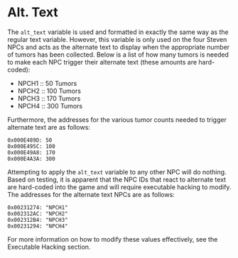 # Alt. Text
The ```alt_text``` variable is used and formatted in exactly the same way as the
regular text variable. However, this variable is only used on the four Steven
NPCs and acts as the alternate text to display when the appropriate number of
tumors has been collected. Below is a list of how many tumors is needed to make
each NPC trigger their alternate text (these amounts are hard-coded):

- NPCH1 :: 50 Tumors
- NPCH2 :: 100 Tumors
- NPCH3 :: 170 Tumors
- NPCH4 :: 300 Tumors

Furthermore, the addresses for the various tumor counts needed to trigger alternate text are as follows:

```
0x000E489D: 50
0x000E495C: 100
0x000E49A8: 170
0x000E4A3A: 300
```

Attempting to apply the ```alt_text``` variable to any other NPC will do nothing.
Based on testing, it is apparent that the NPC IDs that react to alternate text
are hard-coded into the game and will require executable hacking to modify. The
addresses for the alternate text NPCs are as follows:

```
0x00231274: "NPCH1"
0x002312AC: "NPCH2"
0x002312B4: "NPCH3"
0x00231294: "NPCH4"
```

For more information on how to modify these values effectively, see the
Executable Hacking section. 
